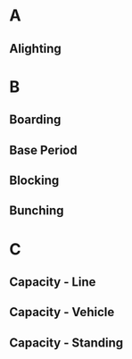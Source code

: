 # A

## Alighting

# B

## Boarding

## Base Period

## Blocking

## Bunching

# C

## Capacity - Line

## Capacity - Vehicle

## Capacity - Standing
